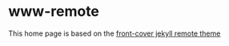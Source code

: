 # www-remote
This home page is based on the [front-cover jekyll remote theme](https://github.com/epidrome/front-cover/)
